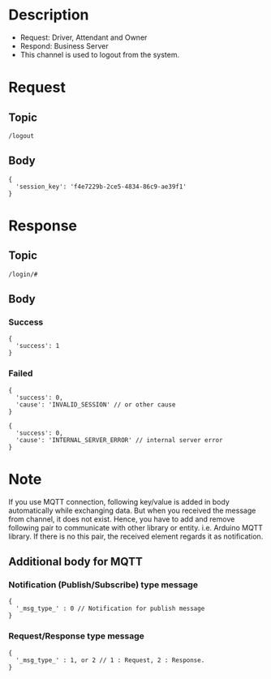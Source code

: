 # Description

- Request: Driver, Attendant and Owner
- Respond: Business Server
- This channel is used to logout from the system.

# Request

## Topic

```
/logout
```

## Body
```
{
  'session_key': 'f4e7229b-2ce5-4834-86c9-ae39f1'
}
```

# Response

## Topic

```
/login/#
```

## Body

### Success

```
{
  'success': 1
}
```

### Failed

```
{
  'success': 0,
  'cause': 'INVALID_SESSION' // or other cause
}
```

```
{
  'success': 0,
  'cause': 'INTERNAL_SERVER_ERROR' // internal server error
}
```

# Note

If you use MQTT connection, following key/value is added in body automatically while exchanging data.
But when you received the message from channel, it does not exist.
Hence, you have to add and remove following pair to communicate with other library or entity. i.e. Arduino MQTT library.
If there is no this pair, the received element regards it as notification.


## Additional body for MQTT

### Notification (Publish/Subscribe) type message
```
{
  '_msg_type_' : 0 // Notification for publish message
}
```

### Request/Response type message
```
{
  '_msg_type_' : 1, or 2 // 1 : Request, 2 : Response.
}
```
